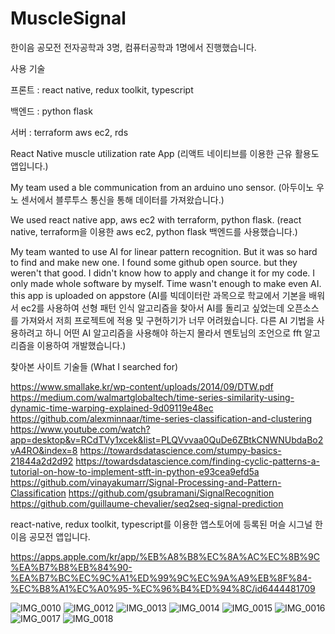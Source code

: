 # MuscleSignal
한이음 공모전 전자공학과 3명, 컴퓨터공학과 1명에서 진행했습니다.

사용 기술

프론트 : react native, redux toolkit, typescript

백엔드 : python flask

서버 : terraform aws ec2, rds

React Native muscle utilization rate App
(리액트 네이티브를 이용한 근유 활용도 앱입니다.)

My team used a ble communication from an arduino uno sensor.
(아두이노 우노 센서에서 블루투스 통신을 통해 데이터를 가져왔습니다.)

We used react native app, aws ec2 with terraform, python flask. 
(react native, terraform을 이용한 aws ec2, python flask 백엔드를 사용했습니다.)

My team wanted to use AI for linear pattern recognition.
But it was so hard to find and make new one. 
I found some github open source. but they weren't that good.
I didn't know how to apply and change it for my code.
I only made whole software by myself. Time wasn't enough to make even AI.
this app is uploaded on appstore
(AI를 빅데이터란 과목으로 학교에서 기본을 배워서 ec2를 사용하여 선형 패턴 인식 알고리즘을 찾아서 AI를 돌리고 싶었는데 오픈소스를 가져와서 저희 프로젝트에 적용 및 구현하기가 너무 어려웠습니다. 
다른 AI 기법을 사용하려고 하니 어떤 AI 알고리즘을 사용해야 하는지 몰라서 멘토님의 조언으로 fft 알고리즘을 이용하여 개발했습니다.)


찾아본 사이트 기술들 (What I searched for)

https://www.smallake.kr/wp-content/uploads/2014/09/DTW.pdf
https://medium.com/walmartglobaltech/time-series-similarity-using-dynamic-time-warping-explained-9d09119e48ec
https://github.com/alexminnaar/time-series-classification-and-clustering
https://www.youtube.com/watch?app=desktop&v=RCdTVy1xcek&list=PLQVvvaa0QuDe6ZBtkCNWNUbdaBo2vA4RO&index=8
https://towardsdatascience.com/stumpy-basics-21844a2d2d92
https://towardsdatascience.com/finding-cyclic-patterns-a-tutorial-on-how-to-implement-stft-in-python-e93cea9efd5a
https://github.com/vinayakumarr/Signal-Processing-and-Pattern-Classification
https://github.com/gsubramani/SignalRecognition
https://github.com/guillaume-chevalier/seq2seq-signal-prediction


react-native, redux toolkit, typescript를 이용한 앱스토어에 등록된 머슬 시그널 한이음 공모전 앱입니다.

https://apps.apple.com/kr/app/%EB%A8%B8%EC%8A%AC%EC%8B%9C%EA%B7%B8%EB%84%90-%EA%B7%BC%EC%9C%A1%ED%99%9C%EC%9A%A9%EB%8F%84-%EC%B8%A1%EC%A0%95-%EC%96%B4%ED%94%8C/id6444481709


![IMG_0010](https://user-images.githubusercontent.com/17981550/204071764-6c73fe65-5735-4d19-bda4-3acf172de71e.PNG)
![IMG_0012](https://user-images.githubusercontent.com/17981550/204071766-830cbece-b115-4b98-ba8c-4f5b2b08f25c.PNG)
![IMG_0013](https://user-images.githubusercontent.com/17981550/204071767-283e8e92-6244-445a-b2d1-b9ee8516a0bf.PNG)
![IMG_0014](https://user-images.githubusercontent.com/17981550/204071768-81bc1731-294a-4481-aba6-bf1222eb402d.PNG)
![IMG_0015](https://user-images.githubusercontent.com/17981550/204071770-e4fcf906-07c6-42c3-89f9-ebe61d3b1309.PNG)
![IMG_0016](https://user-images.githubusercontent.com/17981550/204071771-fe6b4c3f-feb7-4d46-8ce9-67f871c3b4e4.PNG)
![IMG_0017](https://user-images.githubusercontent.com/17981550/204071773-c7dc6a49-c3b0-4a84-9053-5bc7cfe1de84.PNG)
![IMG_0018](https://user-images.githubusercontent.com/17981550/204071944-ea0fcf6d-2a45-4615-a3a5-75bb648fb1e7.jpeg)
